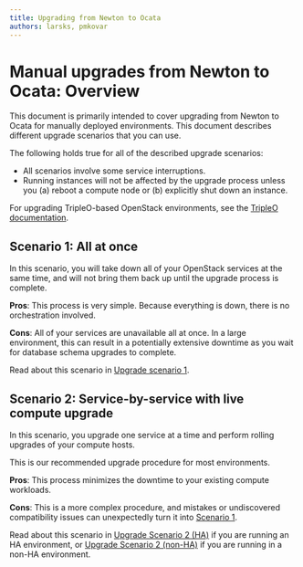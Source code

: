 ```yaml
---
title: Upgrading from Newton to Ocata
authors: larsks, pmkovar
---
```


# Manual upgrades from Newton to Ocata: Overview

This document is primarily intended to cover upgrading from Newton to Ocata
for manually deployed environments. This document describes different upgrade
scenarios that you can use.

The following holds true for all of the described upgrade scenarios:

* All scenarios involve some service interruptions.
* Running instances will not be affected by the upgrade process unless
  you (a) reboot a compute node or (b) explicitly shut down an
  instance.

For upgrading TripleO-based OpenStack environments, see the
[TripleO documentation](https://docs.openstack.org/developer/tripleo-docs/).

## Scenario 1: All at once

In this scenario, you will take down all of your OpenStack
services at the same time, and will not bring them back up until the
upgrade process is complete.

**Pros**: This process is very simple. Because everything is down,
there is no orchestration involved.

**Cons**: All of your services are unavailable all at once. In a large
environment, this can result in a potentially extensive downtime as
you wait for database schema upgrades to complete.

Read about this scenario in [Upgrade scenario 1](/install/upgrading-rdo-1/).

## Scenario 2: Service-by-service with live compute upgrade

In this scenario, you upgrade one service at a time and perform
rolling upgrades of your compute hosts.

This is our recommended upgrade procedure for most environments.

**Pros**: This process minimizes the downtime to your existing
compute workloads.

**Cons**: This is a more complex procedure, and mistakes or
undiscovered compatibility issues can unexpectedly turn it into
[Scenario 1](/install/upgrading-rdo-1/).

Read about this scenario in [Upgrade Scenario 2 (HA)](/install/upgrading-rdo-3/) if you are running an HA environment, or [Upgrade Scenario 2 (non-HA)](/install/upgrading-rdo-2/) if you are running in a non-HA environment.
